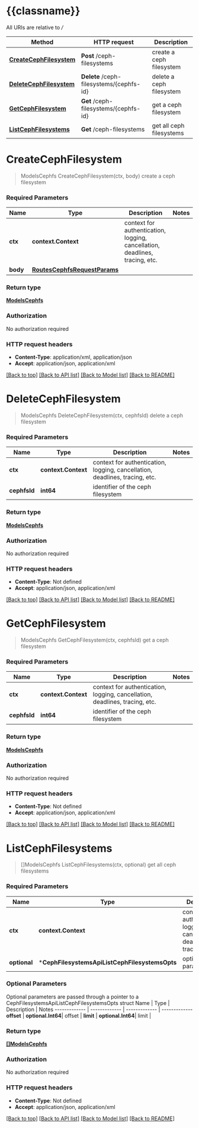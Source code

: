 # {{classname}}

All URIs are relative to */*

Method | HTTP request | Description
------------- | ------------- | -------------
[**CreateCephFilesystem**](CephFilesystemsApi.md#CreateCephFilesystem) | **Post** /ceph-filesystems | create a ceph filesystem
[**DeleteCephFilesystem**](CephFilesystemsApi.md#DeleteCephFilesystem) | **Delete** /ceph-filesystems/{cephfs-id} | delete a ceph filesystem
[**GetCephFilesystem**](CephFilesystemsApi.md#GetCephFilesystem) | **Get** /ceph-filesystems/{cephfs-id} | get a ceph filesystem
[**ListCephFilesystems**](CephFilesystemsApi.md#ListCephFilesystems) | **Get** /ceph-filesystems | get all ceph filesystems

# **CreateCephFilesystem**
> ModelsCephfs CreateCephFilesystem(ctx, body)
create a ceph filesystem

### Required Parameters

Name | Type | Description  | Notes
------------- | ------------- | ------------- | -------------
 **ctx** | **context.Context** | context for authentication, logging, cancellation, deadlines, tracing, etc.
  **body** | [**RoutesCephfsRequestParams**](RoutesCephfsRequestParams.md)|  | 

### Return type

[**ModelsCephfs**](models.Cephfs.md)

### Authorization

No authorization required

### HTTP request headers

 - **Content-Type**: application/xml, application/json
 - **Accept**: application/json, application/xml

[[Back to top]](#) [[Back to API list]](../README.md#documentation-for-api-endpoints) [[Back to Model list]](../README.md#documentation-for-models) [[Back to README]](../README.md)

# **DeleteCephFilesystem**
> ModelsCephfs DeleteCephFilesystem(ctx, cephfsId)
delete a ceph filesystem

### Required Parameters

Name | Type | Description  | Notes
------------- | ------------- | ------------- | -------------
 **ctx** | **context.Context** | context for authentication, logging, cancellation, deadlines, tracing, etc.
  **cephfsId** | **int64**| identifier of the ceph filesystem | 

### Return type

[**ModelsCephfs**](models.Cephfs.md)

### Authorization

No authorization required

### HTTP request headers

 - **Content-Type**: Not defined
 - **Accept**: application/json, application/xml

[[Back to top]](#) [[Back to API list]](../README.md#documentation-for-api-endpoints) [[Back to Model list]](../README.md#documentation-for-models) [[Back to README]](../README.md)

# **GetCephFilesystem**
> ModelsCephfs GetCephFilesystem(ctx, cephfsId)
get a ceph filesystem

### Required Parameters

Name | Type | Description  | Notes
------------- | ------------- | ------------- | -------------
 **ctx** | **context.Context** | context for authentication, logging, cancellation, deadlines, tracing, etc.
  **cephfsId** | **int64**| identifier of the ceph filesystem | 

### Return type

[**ModelsCephfs**](models.Cephfs.md)

### Authorization

No authorization required

### HTTP request headers

 - **Content-Type**: Not defined
 - **Accept**: application/json, application/xml

[[Back to top]](#) [[Back to API list]](../README.md#documentation-for-api-endpoints) [[Back to Model list]](../README.md#documentation-for-models) [[Back to README]](../README.md)

# **ListCephFilesystems**
> []ModelsCephfs ListCephFilesystems(ctx, optional)
get all ceph filesystems

### Required Parameters

Name | Type | Description  | Notes
------------- | ------------- | ------------- | -------------
 **ctx** | **context.Context** | context for authentication, logging, cancellation, deadlines, tracing, etc.
 **optional** | ***CephFilesystemsApiListCephFilesystemsOpts** | optional parameters | nil if no parameters

### Optional Parameters
Optional parameters are passed through a pointer to a CephFilesystemsApiListCephFilesystemsOpts struct
Name | Type | Description  | Notes
------------- | ------------- | ------------- | -------------
 **offset** | **optional.Int64**| offset | 
 **limit** | **optional.Int64**| limit | 

### Return type

[**[]ModelsCephfs**](*models.Cephfs.md)

### Authorization

No authorization required

### HTTP request headers

 - **Content-Type**: Not defined
 - **Accept**: application/json, application/xml

[[Back to top]](#) [[Back to API list]](../README.md#documentation-for-api-endpoints) [[Back to Model list]](../README.md#documentation-for-models) [[Back to README]](../README.md)

